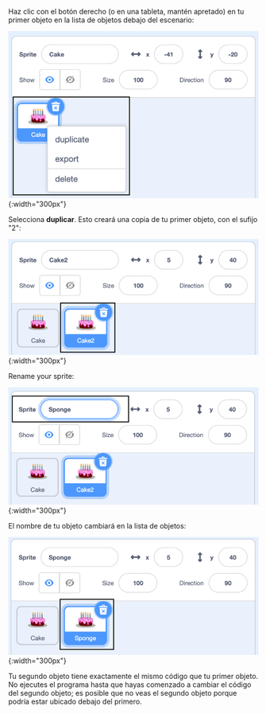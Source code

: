 Haz clic con el botón derecho (o en una tableta, mantén apretado) en tu primer objeto en la lista de objetos debajo del escenario:

![La lista de objetos, con el primer objeto resaltado y un menú emergente que muestra las opciones 'duplicar', 'exportar' y 'eliminar'.](images/challenge1-right-click-sprite.png){:width="300px"}

Selecciona **duplicar**. Esto creará una copia de tu primer objeto, con el sufijo "2":

![La lista de objetos mostrando el primer objeto y el objeto duplicado.](images/challenge1-duplicate-sprite.png){:width="300px"}

Rename your sprite:

![El panel de objetos, con el campo 'objeto' resaltado.](images/challenge1-rename-sprite.png){:width="300px"}

El nombre de tu objeto cambiará en la lista de objetos:

![The Sprite list showing the duplicate sprite with a new name.](images/challenge1-sprite-list.png){:width="300px"}

Tu segundo objeto tiene exactamente el mismo código que tu primer objeto. No ejecutes el programa hasta que hayas comenzado a cambiar el código del segundo objeto; es posible que no veas el segundo objeto porque podría estar ubicado debajo del primero.
